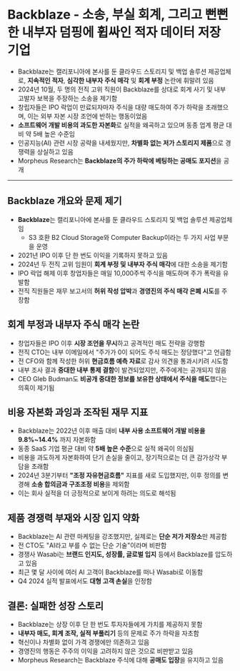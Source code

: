 # Backblaze - 소송, 부실 회계, 그리고 뻔뻔한 내부자 덤핑에 휩싸인 적자 데이터 저장 기업


* Backblaze는 캘리포니아에 본사를 둔 클라우드 스토리지 및 백업 솔루션 제공업체로, **지속적인 적자**, **심각한 내부자 주식 매각** 및 **회계 부정** 논란에 휘말려 있음
* 2024년 10월, 두 명의 전직 고위 직원이 Backblaze를 상대로 회계 사기 및 내부 고발자 보복을 주장하는 소송을 제기함
* 창립자들은 IPO 락업이 만료되자마자 주식을 대량 매도하여 주가 하락을 초래했으며, 이는 외부 자본 시장 조언에 반하는 행동이었음
* **소프트웨어 개발 비용의 과도한 자본화**로 실적을 왜곡하고 있으며 동종 업계 평균 대비 약 5배 높은 수준임
* 인공지능(AI) 관련 시장 공략을 내세웠지만, **차별화 없는 저가 스토리지 제품**으로 경쟁력을 상실하고 있음
* Morpheus Research는 **Backblaze의 주가 하락에 베팅하는 공매도 포지션**을 공개

---

Backblaze 개요와 문제 제기
-------------------

* **Backblaze**는 캘리포니아에 본사를 둔 클라우드 스토리지 및 백업 솔루션 제공업체임
  + S3 호환 B2 Cloud Storage와 Computer Backup이라는 두 가지 사업 부문을 운영
* 2021년 IPO 이후 단 한 번도 이익을 기록하지 못하고 있음
* 2024년 두 전직 고위 임원이 **회계 부정 및 내부자 주식 매각**에 대한 소송을 제기함
* IPO 락업 해제 이후 창업자들은 매일 10,000주씩 주식을 매도하며 주가 폭락을 유발함
* 전직 직원들은 재무 보고서의 **허위 작성 압박**과 **경영진의 주식 매각 은폐 시도**를 주장함

회계 부정과 내부자 주식 매각 논란
-------------------

* 창업자들은 IPO 이후 **시장 조언을 무시**하고 공격적인 매도 전략을 강행함
* 전직 CTO는 내부 이메일에서 "주가가 0이 되어도 주식 매도는 정당했다"고 언급함
* 전 CFO와 함께 작성한 허위 **현금흐름 예측 자료**로 감사 의견을 통과시키려 시도함
* 내부 조사 결과 **중대한 내부 통제 결함**이 발견되었지만, 주주에게는 공개되지 않음
* CEO Gleb Budman도 **비공개 중대한 정보를 보유한 상태에서 주식을 매도**했다는 의혹이 제기됨

비용 자본화 과잉과 조작된 재무 지표
--------------------

* Backblaze는 2022년 이후 매출 대비 **내부 사용 소프트웨어 개발 비용을 9.8%~14.4%** 까지 자본화함
* 동종 SaaS 기업 평균 대비 약 **5배 높은 수준**으로 실적 왜곡이 의심됨
* 비용을 과도하게 자본화하여 단기 손실을 줄이고, 장기적으로는 더 큰 감가상각 부담을 초래함
* 2024년 3분기부터 **"조정 자유현금흐름"** 지표를 새로 도입했지만, 이후 정의를 변경해 **소송 합의금과 구조조정 비용**을 제외함
* 이는 회사 실적을 더 긍정적으로 보이게 하려는 의도로 해석됨

제품 경쟁력 부재와 시장 입지 약화
-------------------

* Backblaze는 AI 관련 마케팅을 강조했지만, 실제로는 **단순 저가 저장소**만 제공함
* 전 CTO도 "AI라고 부를 수 없는 단순 기술"이라며 비판함
* 경쟁사 Wasabi는 **브랜드 인지도, 성장률, 글로벌 입지** 등에서 Backblaze를 압도하고 있음
* 최근 몇 달 사이에 여러 AI 고객이 Backblaze를 떠나 Wasabi로 이동함
* Q4 2024 실적 발표에서도 **대형 고객 손실**을 인정함

결론: 실패한 성장 스토리
--------------

* Backblaze는 상장 이후 단 한 번도 투자자들에게 가치를 제공하지 못함
* **내부자 매도, 회계 조작, 실적 부풀리기** 등의 문제로 주가 하락을 자초함
* 혁신이나 차별화 없이 가격 경쟁에만 의존하고 있음
* 경영진의 행동은 주주의 이익을 고려하지 않은 것으로 비판받고 있음
* Morpheus Research는 Backblaze 주식에 대해 **공매도 입장**을 유지하고 있음
